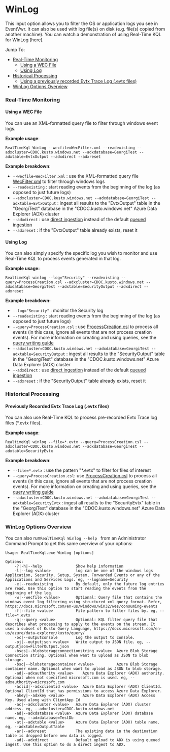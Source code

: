 # WinLog

This input option allows you to filter the OS or application logs you see in EventVwr. It can also be used with log file(s) on disk (e.g. file(s) copied from another machine). You can watch a demonstration of using Real-Time KQL for WinLog [here].

Jump To:

* [Real-Time Monitoring](#RealTimeMonitoring)
  * [Using a WEC File](#UsingAWecFile)
  * [Using Log](#UsingLog) 
* [Historical Processing](#HistoricalProcessing)
  * [Using a previously recorded Evtx Trace Log (.evtx files)](#RecordedEvtx)
* [WinLog Options Overview](#WinLogOptionsOverview)

### <a id="RealTimeMonitoring"></a>Real-Time Monitoring

#### <a id="UsingAWecFile"></a>Using a WEC File

You can use an XML-formatted query file to filter through windows event logs.

**Example usage**:

`RealTimeKql WinLog --wecfile=WecFilter.xml --readexisting --adxcluster=CDOC.kusto.windows.net --adxdatabase=GeorgiTest --adxtable=EvtxOutput --adxdirect --adxreset`

**Example breakdown**:

* `--wecfile=WecFilter.xml` : use the XML-formatted query file [WecFilter.xml](https://github.com/microsoft/KqlTools/blob/master/Source/RealTimeKql/WecFilter.xml) to filter through windows logs
*  `--readexisting` : start reading events from the beginning of the log (as opposed to just future logs)
* `--adxcluster=CDOC.kusto.windows.net --adxdatabase=GeorgiTest --adxtable=EvtxOutput` : ingest all results to the "EvtxOutput" table in the "GeorgiTest" database in the "CDOC.kusto.windows.net" Azure Data Explorer (ADX) cluster
* `--adxdirect` : use [direct ingestion](https://docs.microsoft.com/en-us/azure/data-explorer/kusto/api/netfx/about-kusto-ingest#direct-ingestion) instead of the default [queued ingestion](https://docs.microsoft.com/en-us/azure/data-explorer/kusto/api/netfx/about-kusto-ingest#queued-ingestion)
* `--adxreset` : if the "EvtxOutput" table already exists, reset it

#### <a id="UsingLog"></a>Using Log

You can also simply specify the specific log you wish to monitor and use Real-Time KQL to process events generated in that log.

**Example usage:**

`RealtimeKql winlog --log="Security" --readexisting --query=ProcessCreation.csl --adxcluster=CDOC.kusto.windows.net --adxdatabase=GeorgiTest --adxtable=SecurityOutput --adxdirect --adxreset`

**Example breakdown:**

* `--log="Security"` : monitor the Security log
*  `--readexisting` : start reading events from the beginning of the log (as opposed to just future logs)
*  `--query=ProcessCreation.csl` : use [ProcessCreation.csl](../Source/RealTimeKql/ProcessCreation.csl) to process all events (in this case, ignore all events that are not process creation events). For more information on creating and using queries, see the [query writing guide](QueryGuide.md)
* `--adxcluster=CDOC.kusto.windows.net --adxdatabase=GeorgiTest --adxtable=SecurityOutput` : ingest all results to the "SecurityOutput" table in the "GeorgiTest" database in the "CDOC.kusto.windows.net" Azure Data Explorer (ADX) cluster
* `--adxdirect` : use [direct ingestion](https://docs.microsoft.com/en-us/azure/data-explorer/kusto/api/netfx/about-kusto-ingest#direct-ingestion) instead of the default [queued ingestion](https://docs.microsoft.com/en-us/azure/data-explorer/kusto/api/netfx/about-kusto-ingest#queued-ingestion)
* `--adxreset` : if the "SecurityOutput" table already exists, reset it



### <a id="HistoricalProcessing"></a>Historical Processing

#### <a id="RecordedEvtx"></a>Previously Recorded Evtx Trace Log (.evtx files)

You can also use Real-Time KQL to process pre-recorded Evtx Trace log files (*.evtx files).

**Example usage**:

`RealtimeKql winlog --file=*.evtx --query=ProcessCreation.csl --adxcluster=CDOC.kusto.windows.net --adxdatabase=GeorgiTest --adxtable=SecurityEvtx`

**Example breakdown**:

* `--file=*.evtx` : use the pattern "*.evtx" to filter for files of interest
* `--query=ProcessCreation.csl`: use [ProcessCreation.csl](../Source/RealTimeKql/ProcessCreation.csl) to process all events (in this case, ignore all events that are not process creation events). For more information on creating and using queries, see the [query writing guide](QueryGuide.md)
* `--adxcluster=CDOC.kusto.windows.net --adxdatabase=GeorgiTest --adxtable=SecurityEvtx` : ingest all results to the "SecurityEvtx" table in the "GeorgiTest" database in the "CDOC.kusto.windows.net" Azure Data Explorer (ADX) cluster



### <a id="WinLogOptionsOverview"></a>WinLog Options Overview

You can also run`RealTimeKql Winlog --help ` from an Administrator Command Prompt to get this same overview of your options:

```
Usage: RealTimeKql.exe WinLog [options]

Options:
	-?|-h|--help               Show help information
	-l|--log <value>           log can be one of the windows logs Application, Security, Setup, System, Forwarded Events or any of the Applications and Services Logs. eg, --logname=Security
	-e|--readexisting          By default, only the future log entries are read. Use this option to start reading the events from the beginning of the log.
	-w|--wecfile <value>       Optional: Query file that contains the windows event log filtering using structured xml query format. Refer, https://docs.microsoft.com/en-us/windows/win32/wes/consuming-events
	-f|--file <value>          File pattern to filter files by. eg, --file=*.evtx
	-q|--query <value>         Optional: KQL filter query file that describes what processing to apply to the events on the stream. It uses a subset of Kusto Query Language, https://docs.microsoft.com/en-us/azure/data-explorer/kusto/query/
	-oc|--outputconsole        Log the output to console.
	-oj|--outputjson <value>   Write output to JSON file. eg, --outputjson=FilterOutput.json
	-bscs|--blobstorageconnectionstring <value>  Azure Blob Storage Connection string. Optional when want to upload as JSON to blob storage.
	-bsc|--blobstoragecontainer <value>          Azure Blob Storage container name. Optional when want to upload as JSON to blob storage.
	-ad|--adxauthority <value>    Azure Data Explorer (ADX) authority. Optional when not specified microsoft.com is used. eg, --adxauthority=microsoft.com
	-aclid|--adxclientid <value>  Azure Data Explorer (ADX) ClientId. Optional ClientId that has permissions to access Azure Data Explorer.
	-akey|--adxkey <value>        Azure Data Explorer (ADX) Access Key. Used along with ClientApp Id
	-ac|--adxcluster <value>   Azure Data Explorer (ADX) cluster address. eg, --adxcluster=CDOC.kusto.windows.net
	-ad|--adxdatabase <value>  Azure Data Explorer (ADX) database name. eg, --adxdatabase=TestDb
	-at|--adxtable <value>     Azure Data Explorer (ADX) table name. eg, --adxtable=OutputTable
	-ar|--adxreset             The existing data in the destination table is dropped before new data is logged.
	-ad|--adxdirect            Default upload to ADX is using queued ingest. Use this option to do a direct ingest to ADX.
```